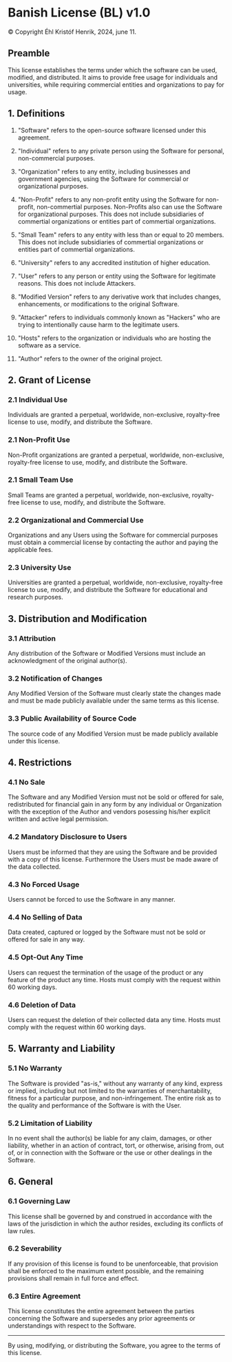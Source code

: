# Banish License (BL) v1.0

© Copyright Éhl Kristóf Henrik, 2024, june 11.

## Preamble

This license establishes the terms under which the software can be used, modified, and distributed. It aims to provide free usage for individuals and universities, while requiring commercial entities and organizations to pay for usage.

## 1. Definitions

1. "Software" refers to the open-source software licensed under this agreement.

2. "Individual" refers to any private person using the Software for personal, non-commercial purposes.

3. "Organization" refers to any entity, including businesses and government agencies, using the Software for commercial or organizational purposes.

4. "Non-Profit" refers to any non-profit entity using the Software for non-profit, non-commertial purposes. Non-Profits also can use the Software for organizational purposes. This does not include subsidiaries of commertial organizations or entities part of commertial organizations.

5. "Small Team" refers to any entity with less than or equal to 20 members. This does not include subsidiaries of commertial organizations or entities part of commertial organizations.

6. "University" refers to any accredited institution of higher education.

7. "User" refers to any person or entity using the Software for legitimate reasons. This does not include Attackers.

8. "Modified Version" refers to any derivative work that includes changes, enhancements, or modifications to the original Software.

9. "Attacker" refers to individuals commonly known as "Hackers" who are trying to intentionally cause harm to the legitimate users.

10. "Hosts" refers to the organization or individuals who are hosting the software as a service.

11. "Author" refers to the owner of the original project.

## 2. Grant of License

### 2.1 Individual Use

Individuals are granted a perpetual, worldwide, non-exclusive, royalty-free license to use, modify, and distribute the Software.

### 2.1 Non-Profit Use

Non-Profit organizations are granted a perpetual, worldwide, non-exclusive, royalty-free license to use, modify, and distribute the Software.

### 2.1 Small Team Use

Small Teams are granted a perpetual, worldwide, non-exclusive, royalty-free license to use, modify, and distribute the Software.

### 2.2 Organizational and Commercial Use

Organizations and any Users using the Software for commercial purposes must obtain a commercial license by contacting the author and paying the applicable fees.

### 2.3 University Use

Universities are granted a perpetual, worldwide, non-exclusive, royalty-free license to use, modify, and distribute the Software for educational and research purposes.

## 3. Distribution and Modification

### 3.1 Attribution

Any distribution of the Software or Modified Versions must include an acknowledgment of the original author(s).

### 3.2 Notification of Changes

Any Modified Version of the Software must clearly state the changes made and must be made publicly available under the same terms as this license.

### 3.3 Public Availability of Source Code

The source code of any Modified Version must be made publicly available under this license.

## 4. Restrictions

### 4.1 No Sale

The Software and any Modified Version must not be sold or offered for sale, redistributed for financial gain in any form by any individual or Organization with the exception of the Author and vendors posessing his/her explicit written and active legal permission.

### 4.2 Mandatory Disclosure to Users

Users must be informed that they are using the Software and be provided with a copy of this license. Furthermore the Users must be made aware of the data collected.

### 4.3 No Forced Usage

Users cannot be forced to use the Software in any manner.

### 4.4 No Selling of Data

Data created, captured or logged by the Software must not be sold or offered for sale in any way.

### 4.5 Opt-Out Any Time

Users can request the termination of the usage of the product or any feature of the product any time. Hosts must comply with the request within 60 working days.

### 4.6 Deletion of Data

Users can request the deletion of their collected data any time. Hosts must comply with the request within 60 working days.

## 5. Warranty and Liability

### 5.1 No Warranty

The Software is provided "as-is," without any warranty of any kind, express or implied, including but not limited to the warranties of merchantability, fitness for a particular purpose, and non-infringement. The entire risk as to the quality and performance of the Software is with the User.

### 5.2 Limitation of Liability

In no event shall the author(s) be liable for any claim, damages, or other liability, whether in an action of contract, tort, or otherwise, arising from, out of, or in connection with the Software or the use or other dealings in the Software.

## 6. General

### 6.1 Governing Law

This license shall be governed by and construed in accordance with the laws of the jurisdiction in which the author resides, excluding its conflicts of law rules.

### 6.2 Severability

If any provision of this license is found to be unenforceable, that provision shall be enforced to the maximum extent possible, and the remaining provisions shall remain in full force and effect.

### 6.3 Entire Agreement

This license constitutes the entire agreement between the parties concerning the Software and supersedes any prior agreements or understandings with respect to the Software.

---

By using, modifying, or distributing the Software, you agree to the terms of this license.